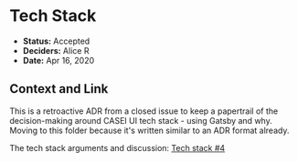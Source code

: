 # Tech Stack

- **Status:** Accepted
- **Deciders:** Alice R
- **Date:** Apr 16, 2020


## Context and Link

This is a retroactive ADR from a closed issue to keep a papertrail of the decision-making around CASEI UI tech stack - using Gatsby and why. Moving to this folder because it's written similar to an ADR format already.

The tech stack arguments and discussion: [Tech stack #4](https://github.com/NASA-IMPACT/admg-casei/issues/4)
